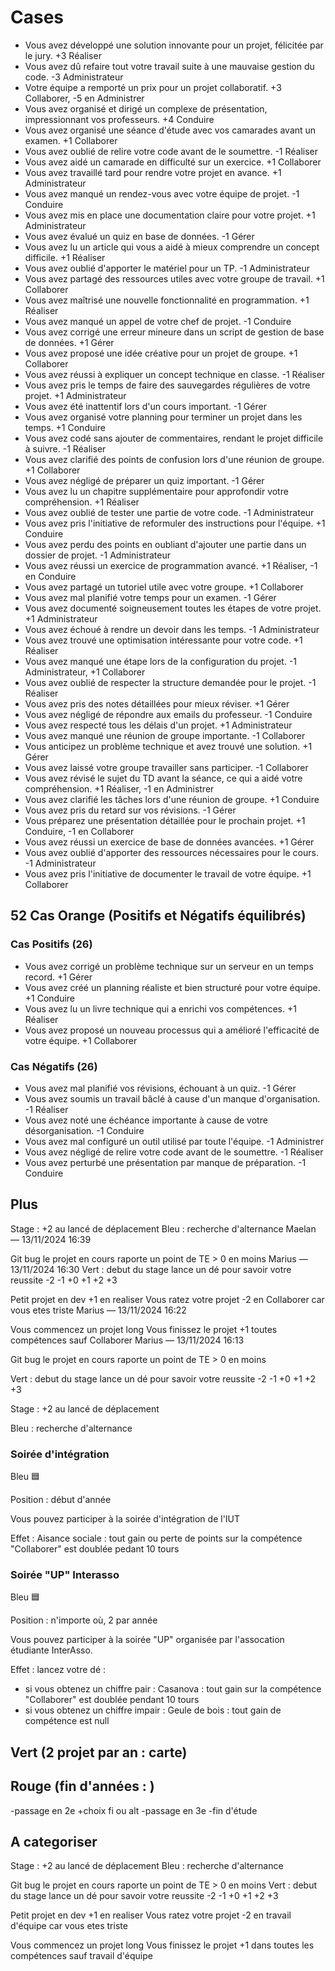 # Cases

- Vous avez développé une solution innovante pour un projet, félicitée par le jury. +3 Réaliser
- Vous avez dû refaire tout votre travail suite à une mauvaise gestion du code. -3 Administrateur
- Votre équipe a remporté un prix pour un projet collaboratif. +3 Collaborer, -5 en Administrer
- Vous avez organisé et dirigé un complexe de présentation, impressionnant vos professeurs. +4 Conduire
- Vous avez organisé une séance d'étude avec vos camarades avant un examen. +1 Collaborer
- Vous avez oublié de relire votre code avant de le soumettre. -1 Réaliser
- Vous avez aidé un camarade en difficulté sur un exercice. +1 Collaborer
- Vous avez travaillé tard pour rendre votre projet en avance. +1 Administrateur
- Vous avez manqué un rendez-vous avec votre équipe de projet. -1 Conduire
- Vous avez mis en place une documentation claire pour votre projet. +1 Administrateur
- Vous avez évalué un quiz en base de données. -1 Gérer
- Vous avez lu un article qui vous a aidé à mieux comprendre un concept difficile. +1 Réaliser
- Vous avez oublié d'apporter le matériel pour un TP. -1 Administrateur
- Vous avez partagé des ressources utiles avec votre groupe de travail. +1 Collaborer
- Vous avez maîtrisé une nouvelle fonctionnalité en programmation. +1 Réaliser
- Vous avez manqué un appel de votre chef de projet. -1 Conduire
- Vous avez corrigé une erreur mineure dans un script de gestion de base de données. +1 Gérer
- Vous avez proposé une idée créative pour un projet de groupe. +1 Collaborer
- Vous avez réussi à expliquer un concept technique en classe. -1 Réaliser
- Vous avez pris le temps de faire des sauvegardes régulières de votre projet. +1 Administrateur
- Vous avez été inattentif lors d'un cours important. -1 Gérer
- Vous avez organisé votre planning pour terminer un projet dans les temps. +1 Conduire
- Vous avez codé sans ajouter de commentaires, rendant le projet difficile à suivre. -1 Réaliser
- Vous avez clarifié des points de confusion lors d'une réunion de groupe. +1 Collaborer
- Vous avez négligé de préparer un quiz important. -1 Gérer
- Vous avez lu un chapitre supplémentaire pour approfondir votre compréhension. +1 Réaliser
- Vous avez oublié de tester une partie de votre code. -1 Administrateur
- Vous avez pris l'initiative de reformuler des instructions pour l'équipe. +1 Conduire
- Vous avez perdu des points en oubliant d'ajouter une partie dans un dossier de projet. -1 Administrateur
- Vous avez réussi un exercice de programmation avancé. +1 Réaliser, -1 en Conduire
- Vous avez partagé un tutoriel utile avec votre groupe. +1 Collaborer
- Vous avez mal planifié votre temps pour un examen. -1 Gérer
- Vous avez documenté soigneusement toutes les étapes de votre projet. +1 Administrateur
- Vous avez échoué à rendre un devoir dans les temps. -1 Administrateur
- Vous avez trouvé une optimisation intéressante pour votre code. +1 Réaliser
- Vous avez manqué une étape lors de la configuration du projet. -1 Administrateur, +1 Collaborer
- Vous avez oublié de respecter la structure demandée pour le projet. -1 Réaliser
- Vous avez pris des notes détaillées pour mieux réviser. +1 Gérer
- Vous avez négligé de répondre aux emails du professeur. -1 Conduire
- Vous avez respecté tous les délais d'un projet. +1 Administrateur
- Vous avez manqué une réunion de groupe importante. -1 Collaborer
- Vous anticipez un problème technique et avez trouvé une solution. +1 Gérer
- Vous avez laissé votre groupe travailler sans participer. -1 Collaborer
- Vous avez révisé le sujet du TD avant la séance, ce qui a aidé votre compréhension. +1 Réaliser, -1 en Administrer
- Vous avez clarifié les tâches lors d'une réunion de groupe. +1 Conduire
- Vous avez pris du retard sur vos révisions. -1 Gérer
- Vous préparez une présentation détaillée pour le prochain projet. +1 Conduire, -1 en Collaborer
- Vous avez réussi un exercice de base de données avancées. +1 Gérer
- Vous avez oublié d'apporter des ressources nécessaires pour le cours. -1 Administrateur
- Vous avez pris l'initiative de documenter le travail de votre équipe. +1 Collaborer

## 52 Cas Orange (Positifs et Négatifs équilibrés)

### Cas Positifs (26)

- Vous avez corrigé un problème technique sur un serveur en un temps record. +1 Gérer
- Vous avez créé un planning réaliste et bien structuré pour votre équipe. +1 Conduire
- Vous avez lu un livre technique qui a enrichi vos compétences. +1 Réaliser
- Vous avez proposé un nouveau processus qui a amélioré l'efficacité de votre équipe. +1 Collaborer

### Cas Négatifs (26)

- Vous avez mal planifié vos révisions, échouant à un quiz. -1 Gérer
- Vous avez soumis un travail bâclé à cause d'un manque d'organisation. -1 Réaliser
- Vous avez noté une échéance importante à cause de votre désorganisation. -1 Conduire
- Vous avez mal configuré un outil utilisé par toute l'équipe. -1 Administrer
- Vous avez négligé de relire votre code avant de le soumettre. -1 Réaliser
- Vous avez perturbé une présentation par manque de préparation. -1 Conduire

## Plus

Stage : +2 au lancé de déplacement
Bleu : recherche d'alternance
Maelan — 13/11/2024 16:39

Git bug le projet en cours raporte un point de TE > 0 en moins
Marius — 13/11/2024 16:30
Vert : debut  du stage lance un dé pour savoir votre reussite -2 -1 +0 +1 +2 +3

Petit projet en dev +1 en realiser
Vous ratez votre projet -2 en Collaborer car vous etes triste
Marius — 13/11/2024 16:22

Vous commencez un projet long
Vous finissez le projet +1 toutes compétences sauf Collaborer
Marius — 13/11/2024 16:13

Git bug le projet en cours raporte un point de TE > 0 en moins

Vert : debut  du stage lance un dé pour savoir votre reussite -2 -1 +0 +1 +2 +3

Stage : +2 au lancé de déplacement

Bleu : recherche d'alternance

### Soirée d'intégration

Bleu 🟦

Position : début d'année

Vous pouvez participer à la soirée d'intégration de l'IUT

Effet : Aisance sociale : tout gain ou perte de points sur la compétence "Collaborer" est doublée pedant 10 tours

### Soirée "UP" Interasso

Bleu 🟦

Position : n'importe où, 2 par année

Vous pouvez participer à la soirée "UP" organisée par l'assocation étudiante InterAsso.

Effet : lancez votre dé :

- si vous obtenez un chiffre pair : Casanova : tout gain sur la compétence "Collaborer" est doublée pendant 10 tours
- si vous obtenez un chiffre impair : Geule de bois : tout gain de compétence est null

## Vert (2 projet par an : carte)

## Rouge (fin d'années : )

-passage en 2e +choix fi ou alt
-passage en 3e
-fin d'étude

## A categoriser

Stage : +2 au lancé de déplacement
Bleu : recherche d'alternance

Git bug le projet en cours raporte un point de TE > 0 en moins
Vert : debut  du stage lance un dé pour savoir votre reussite -2 -1 +0 +1 +2 +3

Petit projet en dev +1 en realiser
Vous ratez votre projet -2 en travail d'équipe car vous etes triste

Vous commencez un projet long
Vous finissez le projet +1 dans toutes les compétences sauf travail d'équipe
